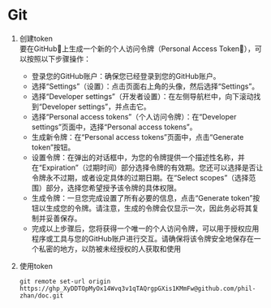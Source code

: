 # Git
1. 创建token  
   要在GitHub上生成一个新的个人访问令牌（Personal Access Token），可以按照以下步骤操作：
   - 登录您的GitHub账户：确保您已经登录到您的GitHub账户。
   - 选择“Settings”（设置）：点击页面右上角的头像，然后选择“Settings”。
   - 选择“Developer settings”（开发者设置）：在左侧导航栏中，向下滚动找到“Developer settings”，并点击它。
   - 选择“Personal access tokens”（个人访问令牌）：在“Developer settings”页面中，选择“Personal access tokens”。
   - 生成新令牌：在“Personal access tokens”页面中，点击“Generate token”按钮。
   - 设置令牌：在弹出的对话框中，为您的令牌提供一个描述性名称，并在“Expiration”（过期时间）部分选择令牌的有效期。您还可以选择是否让令牌永不过期，或者设定具体的过期日期。在“Select scopes”（选择范围）部分，选择您希望授予该令牌的具体权限。
   - 生成令牌：一旦您完成设置了所有必要的信息，点击“Generate token”按钮以生成您的令牌。请注意，生成的令牌会仅显示一次，因此务必将其复制并妥善保存。
   - 完成以上步骤后，您将获得一个唯一的个人访问令牌，可以用于授权应用程序或工具与您的GitHub账户进行交互。请确保将该令牌安全地保存在一个私密的地方，以防被未经授权的人获取和使用

2. 使用token
    ```Shell
    git remote set-url origin https://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@github.com/phil-zhan/doc.git
    
    ```
